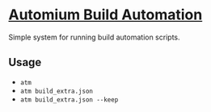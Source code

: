 # [Automium Build Automation](http://automium.com)

Simple system for running build automation scripts.

## Usage

* `atm`
* `atm build_extra.json`
* `atm build_extra.json --keep`
